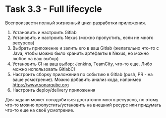 # Task 3.3 - Full lifecycle

Воспроизвести полный жизненный цикл разработки приложения. 

1. Установить и настроить Gitlab 
2. Установить и настроить Nexus (можно пропустить, если не много ресурсов)
3. Выбрать приложение и залить его в ваш Gitlab (желательно что-то с Java, чтобы можно было хранить артефакты в Nexus, но можно любое на ваш выбор)
4. Установить CI на ваш выбор: Jenkins, TeamCity, что-то еще. Либо можно использовать GitlabCI
5. Настроить сборку приложения по событию в Gitlab (push, PR - на ваше усмотрение). Можно добавить анализ кода, например https://www.sonarqube.org
6. Настроить deploy/delivery приложения

Для задачи может понадобиться достаточно много ресурсов, по этому что-то можно пропустить/установить на внешний ресурс или придумать что-то еще на своё усмотрение.